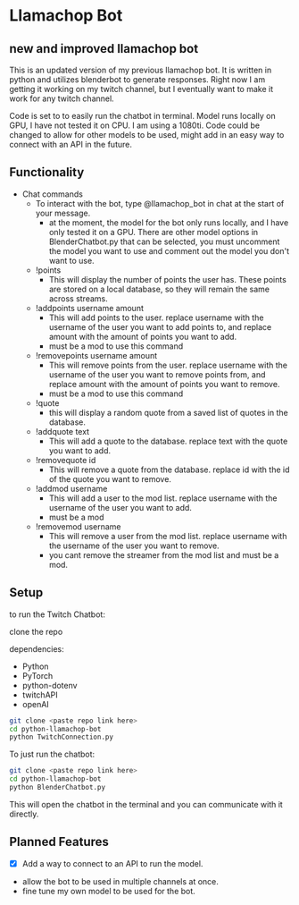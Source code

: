 # Llamachop Bot

## new and improved llamachop bot

This is an updated version of my previous llamachop bot. It is written in python and utilizes blenderbot to generate responses. Right now I am getting it working on my twitch channel, but I eventually want to make it work for any twitch channel.

Code is set to to easily run the chatbot in terminal. Model runs locally on GPU, I have not tested it on CPU. I am using a 1080ti. Code could be changed to allow for other models to be used, might add in an easy way to connect with an API in the future. 

## Functionality

- Chat commands
  - To interact with the bot, type @llamachop_bot in chat at the start of your message.
    - at the moment, the model for the bot only runs locally, and I have only tested it on a GPU. There are other model options in BlenderChatbot.py that can be selected, you must uncomment the model you want to use and comment out the model you don't want to use.
  - !points
    - This will display the number of points the user has. These points are stored on a local database, so they will remain the same across streams.
  - !addpoints username amount
    - This will add points to the user. replace username with the username of the user you want to add points to, and replace amount with the amount of points you want to add.
    - must be a mod to use this command
  - !removepoints username amount
    - This will remove points from the user. replace username with the username of the user you want to remove points from, and replace amount with the amount of points you want to remove.
    - must be a mod to use this command
  - !quote
    - this will display a random quote from a saved list of quotes in the database.
  - !addquote text
    - This will add a quote to the database. replace text with the quote you want to add.
  - !removequote id
    - This will remove a quote from the database. replace id with the id of the quote you want to remove.
  - !addmod username
    - This will add a user to the mod list. replace username with the username of the user you want to add.
    - must be a mod
  - !removemod username
    - This will remove a user from the mod list. replace username with the username of the user you want to remove.
    - you cant remove the streamer from the mod list and must be a mod.

## Setup

to run the Twitch Chatbot:

clone the repo

dependencies:

- Python
- PyTorch
- python-dotenv
- twitchAPI
- openAI

```bash
git clone <paste repo link here>
cd python-llamachop-bot
python TwitchConnection.py
```

To just run the chatbot:

```bash
git clone <paste repo link here>
cd python-llamachop-bot
python BlenderChatbot.py
```

This will open the chatbot in the terminal and you can communicate with it directly. 

## Planned Features

- [X] Add a way to connect to an API to run the model.
- allow the bot to be used in multiple channels at once.
- fine tune my own model to be used for the bot. 